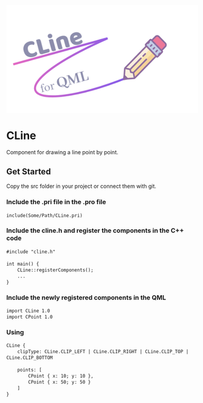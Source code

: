 ![alt text](https://github.com/ChichkinM/CLine/blob/readme/Logo.png)

# CLine
Component for drawing a line point by point.

## Get Started
Copy the src folder in your project or connect them with git.

### Include the .pri file in the .pro file
    include(Some/Path/CLine.pri)

### Include the cline.h and register the components in the C++ code
    #include "cline.h"

    int main() {
        CLine::registerComponents();
        ...
    }

### Include the newly registered components in the QML
    import CLine 1.0
    import CPoint 1.0

### Using
    CLine {
        clipType: CLine.CLIP_LEFT | CLine.CLIP_RIGHT | CLine.CLIP_TOP | CLine.CLIP_BOTTOM

        points: [
            CPoint { x: 10; y: 10 },
            CPoint { x: 50; y: 50 }
        ]
    }
